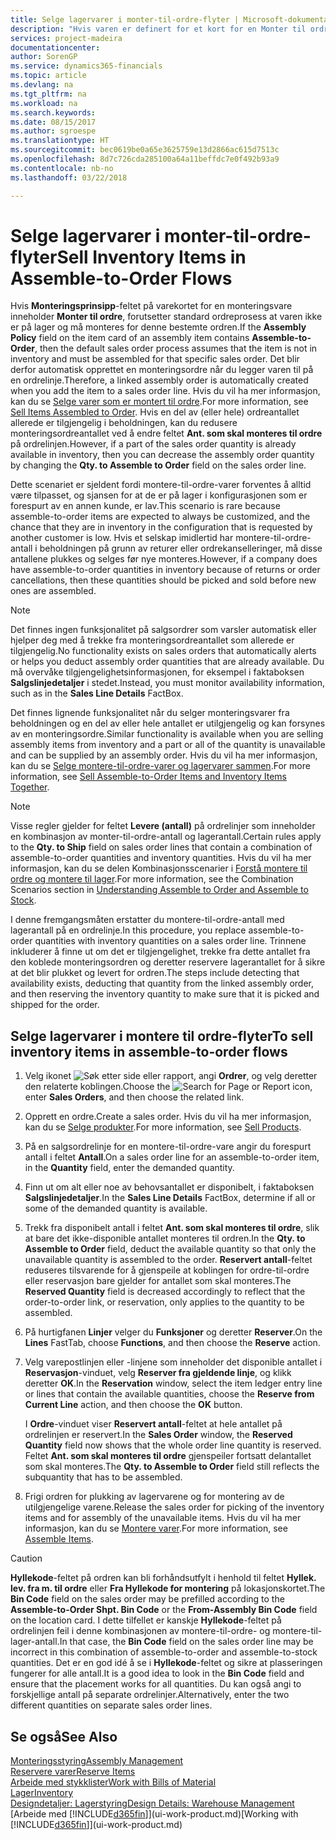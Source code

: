 ```yaml
---
title: Selge lagervarer i monter-til-ordre-flyter | Microsoft-dokumentasjon
description: "Hvis varen er definert for et kort for en Monter til ordre, forutsetter standard ordreprosess at varen ikke er på lager og må monteres for denne bestemte ordren. Det blir derfor automatisk opprettet en monteringsordre når du legger varen til på en ordrelinje."
services: project-madeira
documentationcenter: 
author: SorenGP
ms.service: dynamics365-financials
ms.topic: article
ms.devlang: na
ms.tgt_pltfrm: na
ms.workload: na
ms.search.keywords: 
ms.date: 08/15/2017
ms.author: sgroespe
ms.translationtype: HT
ms.sourcegitcommit: bec0619be0a65e3625759e13d2866ac615d7513c
ms.openlocfilehash: 8d7c726cda285100a64a11beffdc7e0f492b93a9
ms.contentlocale: nb-no
ms.lasthandoff: 03/22/2018

---
```

# <a name="sell-inventory-items-in-assemble-to-order-flows"></a><span data-ttu-id="1bf0d-104">Selge lagervarer i monter-til-ordre-flyter</span><span class="sxs-lookup"><span data-stu-id="1bf0d-104">Sell Inventory Items in Assemble-to-Order Flows</span></span>
<span data-ttu-id="1bf0d-105">Hvis **Monteringsprinsipp**-feltet på varekortet for en monteringsvare inneholder **Monter til ordre**, forutsetter standard ordreprosess at varen ikke er på lager og må monteres for denne bestemte ordren.</span><span class="sxs-lookup"><span data-stu-id="1bf0d-105">If the **Assembly Policy** field on the item card of an assembly item contains **Assemble-to-Order**, then the default sales order process assumes that the item is not in inventory and must be assembled for that specific sales order.</span></span> <span data-ttu-id="1bf0d-106">Det blir derfor automatisk opprettet en monteringsordre når du legger varen til på en ordrelinje.</span><span class="sxs-lookup"><span data-stu-id="1bf0d-106">Therefore, a linked assembly order is automatically created when you add the item to a sales order line.</span></span> <span data-ttu-id="1bf0d-107">Hvis du vil ha mer informasjon, kan du se [Selge varer som er montert til ordre](assembly-how-to-sell-items-assembled-to-order.md).</span><span class="sxs-lookup"><span data-stu-id="1bf0d-107">For more information, see [Sell Items Assembled to Order](assembly-how-to-sell-items-assembled-to-order.md).</span></span> <span data-ttu-id="1bf0d-108">Hvis en del av (eller hele) ordreantallet allerede er tilgjengelig i beholdningen, kan du redusere monteringsordreantallet ved å endre feltet **Ant. som skal monteres til ordre** på ordrelinjen.</span><span class="sxs-lookup"><span data-stu-id="1bf0d-108">However, if a part of the sales order quantity is already available in inventory, then you can decrease the assembly order quantity by changing the **Qty. to Assemble to Order** field on the sales order line.</span></span>  

<span data-ttu-id="1bf0d-109">Dette scenariet er sjeldent fordi montere-til-ordre-varer forventes å alltid være tilpasset, og sjansen for at de er på lager i konfigurasjonen som er forespurt av en annen kunde, er lav.</span><span class="sxs-lookup"><span data-stu-id="1bf0d-109">This scenario is rare because assemble-to-order items are expected to always be customized, and the chance that they are in inventory in the configuration that is requested by another customer is low.</span></span> <span data-ttu-id="1bf0d-110">Hvis et selskap imidlertid har montere-til-ordre-antall i beholdningen på grunn av returer eller ordrekanselleringer, må disse antallene plukkes og selges før nye monteres.</span><span class="sxs-lookup"><span data-stu-id="1bf0d-110">However, if a company does have assemble-to-order quantities in inventory because of returns or order cancellations, then these quantities should be picked and sold before new ones are assembled.</span></span>  

> [!NOTE]  
>  <span data-ttu-id="1bf0d-111">Det finnes ingen funksjonalitet på salgsordrer som varsler automatisk eller hjelper deg med å trekke fra monteringsordreantallet som allerede er tilgjengelig.</span><span class="sxs-lookup"><span data-stu-id="1bf0d-111">No functionality exists on sales orders that automatically alerts or helps you deduct assembly order quantities that are already available.</span></span> <span data-ttu-id="1bf0d-112">Du må overvåke tilgjengelighetsinformasjonen, for eksempel i faktaboksen **Salgslinjedetaljer** i stedet.</span><span class="sxs-lookup"><span data-stu-id="1bf0d-112">Instead, you must monitor availability information, such as in the **Sales Line Details** FactBox.</span></span>  

<span data-ttu-id="1bf0d-113">Det finnes lignende funksjonalitet når du selger monteringsvarer fra beholdningen og en del av eller hele antallet er utilgjengelig og kan forsynes av en monteringsordre.</span><span class="sxs-lookup"><span data-stu-id="1bf0d-113">Similar functionality is available when you are selling assembly items from inventory and a part or all of the quantity is unavailable and can be supplied by an assembly order.</span></span> <span data-ttu-id="1bf0d-114">Hvis du vil ha mer informasjon, kan du se [Selge montere-til-ordre-varer og lagervarer sammen](assembly-how-to-sell-assemble-to-order-items-and-inventory-items-together.md).</span><span class="sxs-lookup"><span data-stu-id="1bf0d-114">For more information, see [Sell Assemble-to-Order Items and Inventory Items Together](assembly-how-to-sell-assemble-to-order-items-and-inventory-items-together.md).</span></span>  

> [!NOTE]  
>  <span data-ttu-id="1bf0d-115">Visse regler gjelder for feltet **Levere (antall)** på ordrelinjer som inneholder en kombinasjon av monter-til-ordre-antall og lagerantall.</span><span class="sxs-lookup"><span data-stu-id="1bf0d-115">Certain rules apply to the **Qty. to Ship** field on sales order lines that contain a combination of assemble-to-order quantities and inventory quantities.</span></span> <span data-ttu-id="1bf0d-116">Hvis du vil ha mer informasjon, kan du se delen Kombinasjonsscenarier i [Forstå montere til ordre og montere til lager](assembly-assemble-to-order-or-assemble-to-stock.md).</span><span class="sxs-lookup"><span data-stu-id="1bf0d-116">For more information, see the Combination Scenarios section in [Understanding Assemble to Order and Assemble to Stock](assembly-assemble-to-order-or-assemble-to-stock.md).</span></span>  

<span data-ttu-id="1bf0d-117">I denne fremgangsmåten erstatter du montere-til-ordre-antall med lagerantall på en ordrelinje.</span><span class="sxs-lookup"><span data-stu-id="1bf0d-117">In this procedure, you replace assemble-to-order quantities with inventory quantities on a sales order line.</span></span> <span data-ttu-id="1bf0d-118">Trinnene inkluderer å finne ut om det er tilgjengelighet, trekke fra dette antallet fra den koblede monteringsordren og deretter reservere lagerantallet for å sikre at det blir plukket og levert for ordren.</span><span class="sxs-lookup"><span data-stu-id="1bf0d-118">The steps include detecting that availability exists, deducting that quantity from the linked assembly order, and then reserving the inventory quantity to make sure that it is picked and shipped for the order.</span></span>  

## <a name="to-sell-inventory-items-in-assemble-to-order-flows"></a><span data-ttu-id="1bf0d-119">Selge lagervarer i montere til ordre-flyter</span><span class="sxs-lookup"><span data-stu-id="1bf0d-119">To sell inventory items in assemble-to-order flows</span></span>  
1.  <span data-ttu-id="1bf0d-120">Velg ikonet ![Søk etter side eller rapport](media/ui-search/search_small.png "Søk etter side eller rapport"), angi **Ordrer**, og velg deretter den relaterte koblingen.</span><span class="sxs-lookup"><span data-stu-id="1bf0d-120">Choose the ![Search for Page or Report](media/ui-search/search_small.png "Search for Page or Report icon") icon, enter **Sales Orders**, and then choose the related link.</span></span>  
2.  <span data-ttu-id="1bf0d-121">Opprett en ordre.</span><span class="sxs-lookup"><span data-stu-id="1bf0d-121">Create a sales order.</span></span> <span data-ttu-id="1bf0d-122">Hvis du vil ha mer informasjon, kan du se [Selge produkter](sales-how-sell-products.md).</span><span class="sxs-lookup"><span data-stu-id="1bf0d-122">For more information, see [Sell Products](sales-how-sell-products.md).</span></span>  
3.  <span data-ttu-id="1bf0d-123">På en salgsordrelinje for en montere-til-ordre-vare angir du forespurt antall i feltet **Antall**.</span><span class="sxs-lookup"><span data-stu-id="1bf0d-123">On a sales order line for an assemble-to-order item, in the **Quantity** field, enter the demanded quantity.</span></span>  
4.  <span data-ttu-id="1bf0d-124">Finn ut om alt eller noe av behovsantallet er disponibelt, i faktaboksen **Salgslinjedetaljer**.</span><span class="sxs-lookup"><span data-stu-id="1bf0d-124">In the **Sales Line Details** FactBox, determine if all or some of the demanded quantity is available.</span></span>  
5.  <span data-ttu-id="1bf0d-125">Trekk fra disponibelt antall i feltet **Ant. som skal monteres til ordre**, slik at bare det ikke-disponible antallet monteres til ordren.</span><span class="sxs-lookup"><span data-stu-id="1bf0d-125">In the **Qty. to Assemble to Order** field, deduct the available quantity so that only the unavailable quantity is assembled to the order.</span></span> <span data-ttu-id="1bf0d-126">**Reservert antall**-feltet reduseres tilsvarende for å gjenspeile at koblingen for ordre-til-ordre eller reservasjon bare gjelder for antallet som skal monteres.</span><span class="sxs-lookup"><span data-stu-id="1bf0d-126">The **Reserved Quantity** field is decreased accordingly to reflect that the order-to-order link, or reservation, only applies to the quantity to be assembled.</span></span>  
6.  <span data-ttu-id="1bf0d-127">På hurtigfanen **Linjer** velger du **Funksjoner** og deretter **Reserver**.</span><span class="sxs-lookup"><span data-stu-id="1bf0d-127">On the **Lines** FastTab, choose **Functions**, and then choose the **Reserve** action.</span></span>  
7.  <span data-ttu-id="1bf0d-128">Velg varepostlinjen eller -linjene som inneholder det disponible antallet i **Reservasjon**-vinduet, velg **Reserver fra gjeldende linje**, og klikk deretter **OK**.</span><span class="sxs-lookup"><span data-stu-id="1bf0d-128">In the **Reservation** window, select the item ledger entry line or lines that contain the available quantities, choose the **Reserve from Current Line** action, and then choose the **OK** button.</span></span>  

    <span data-ttu-id="1bf0d-129">I **Ordre**-vinduet viser **Reservert antall**-feltet at hele antallet på ordrelinjen er reservert.</span><span class="sxs-lookup"><span data-stu-id="1bf0d-129">In the **Sales Order** window, the **Reserved Quantity** field now shows that the whole order line quantity is reserved.</span></span> <span data-ttu-id="1bf0d-130">Feltet **Ant. som skal monteres til ordre** gjenspeiler fortsatt delantallet som skal monteres.</span><span class="sxs-lookup"><span data-stu-id="1bf0d-130">The **Qty. to Assemble to Order** field still reflects the subquantity that has to be assembled.</span></span>  

8.  <span data-ttu-id="1bf0d-131">Frigi ordren for plukking av lagervarene og for montering av de utilgjengelige varene.</span><span class="sxs-lookup"><span data-stu-id="1bf0d-131">Release the sales order for picking of the inventory items and for assembly of the unavailable items.</span></span> <span data-ttu-id="1bf0d-132">Hvis du vil ha mer informasjon, kan du se [Montere varer](assembly-how-to-assemble-items.md).</span><span class="sxs-lookup"><span data-stu-id="1bf0d-132">For more information, see [Assemble Items](assembly-how-to-assemble-items.md).</span></span>  

> [!CAUTION]  
>  <span data-ttu-id="1bf0d-133">**Hyllekode**-feltet på ordren kan bli forhåndsutfylt i henhold til feltet **Hyllek. lev. fra m. til ordre** eller **Fra Hyllekode for montering** på lokasjonskortet.</span><span class="sxs-lookup"><span data-stu-id="1bf0d-133">The **Bin Code** field on the sales order may be prefilled according to the **Assemble-to-Order Shpt. Bin Code** or the **From-Assembly Bin Code** field on the location card.</span></span> <span data-ttu-id="1bf0d-134">I dette tilfellet er kanskje **Hyllekode**-feltet på ordrelinjen feil i denne kombinasjonen av montere-til-ordre- og montere-til-lager-antall.</span><span class="sxs-lookup"><span data-stu-id="1bf0d-134">In that case, the **Bin Code** field on the sales order line may be incorrect in this combination of assemble-to-order and assemble-to-stock quantities.</span></span> <span data-ttu-id="1bf0d-135">Det er en god idé å se i **Hyllekode**-feltet og sikre at plasseringen fungerer for alle antall.</span><span class="sxs-lookup"><span data-stu-id="1bf0d-135">It is a good idea to look in the **Bin Code** field and ensure that the placement works for all quantities.</span></span> <span data-ttu-id="1bf0d-136">Du kan også angi to forskjellige antall på separate ordrelinjer.</span><span class="sxs-lookup"><span data-stu-id="1bf0d-136">Alternatively, enter the two different quantities on separate sales order lines.</span></span>  

## <a name="see-also"></a><span data-ttu-id="1bf0d-137">Se også</span><span class="sxs-lookup"><span data-stu-id="1bf0d-137">See Also</span></span>  
[<span data-ttu-id="1bf0d-138">Monteringsstyring</span><span class="sxs-lookup"><span data-stu-id="1bf0d-138">Assembly Management</span></span>](assembly-assemble-items.md)  
[<span data-ttu-id="1bf0d-139">Reservere varer</span><span class="sxs-lookup"><span data-stu-id="1bf0d-139">Reserve Items</span></span>](inventory-how-to-reserve-items.md)  
[<span data-ttu-id="1bf0d-140">Arbeide med stykklister</span><span class="sxs-lookup"><span data-stu-id="1bf0d-140">Work with Bills of Material</span></span>](inventory-how-work-BOMs.md)  
[<span data-ttu-id="1bf0d-141">Lager</span><span class="sxs-lookup"><span data-stu-id="1bf0d-141">Inventory</span></span>](inventory-manage-inventory.md)  
[<span data-ttu-id="1bf0d-142">Designdetaljer: Lagerstyring</span><span class="sxs-lookup"><span data-stu-id="1bf0d-142">Design Details: Warehouse Management</span></span>](design-details-warehouse-management.md)  
<span data-ttu-id="1bf0d-143">[Arbeide med [!INCLUDE[d365fin](includes/d365fin_md.md)]](ui-work-product.md)</span><span class="sxs-lookup"><span data-stu-id="1bf0d-143">[Working with [!INCLUDE[d365fin](includes/d365fin_md.md)]](ui-work-product.md)</span></span>

